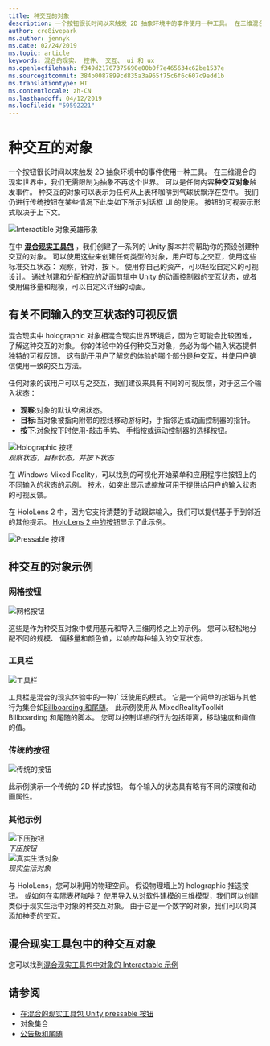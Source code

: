 ```yaml
---
title: 种交互的对象
description: 一个按钮很长时间以来触发 2D 抽象环境中的事件使用一种工具。 在三维混合的现实世界中，我们无需限制为抽象不再这个世界。
author: cre8ivepark
ms.author: jennyk
ms.date: 02/24/2019
ms.topic: article
keywords: 混合的现实、 控件、 交互、 ui 和 ux
ms.openlocfilehash: f349d21707375690e00b0f7e465634c62be1537e
ms.sourcegitcommit: 384b0087899cd835a3a965f75c6f6c607c9edd1b
ms.translationtype: HT
ms.contentlocale: zh-CN
ms.lasthandoff: 04/12/2019
ms.locfileid: "59592221"
---
```

# <a name="interactable-object"></a>种交互的对象

一个按钮很长时间以来触发 2D 抽象环境中的事件使用一种工具。 在三维混合的现实世界中，我们无需限制为抽象不再这个世界。 可以是任何内容**种交互对象**触发事件。 种交互的对象可以表示为任何从上表杯咖啡到气球状飘浮在空中。 我们仍进行传统按钮在某些情况下此类如下所示对话框 UI 的使用。 按钮的可视表示形式取决于上下文。

![Interactible 对象英雄形象](images/640px-interactibleobject-hero-640px.jpg)


在中 **[混合现实工具包](https://github.com/Microsoft/MixedRealityToolkit-Unity)** ，我们创建了一系列的 Unity 脚本并将帮助你的预设创建种交互的对象。 可以使用这些来创建任何类型的对象，用户可与之交互，使用这些标准交互状态： 观察，针对，按下。 使用你自己的资产，可以轻松自定义的可视设计。 通过创建和分配相应的动画剪辑中 Unity 的动画控制器的交互状态，或者使用偏移量和规模，可以自定义详细的动画。 


## <a name="visual-feedback-for-the-different-input-interaction-states"></a>有关不同输入的交互状态的可视反馈

混合现实中 holographic 对象相混合现实世界环境后，因为它可能会比较困难，了解这种交互的对象。 你的体验中的任何种交互对象，务必为每个输入状态提供独特的可视反馈。 这有助于用户了解您的体验的哪个部分是种交互，并使用户确信使用一致的交互方法。

任何对象的该用户可以与之交互，我们建议来具有不同的可视反馈，对于这三个输入状态：
* **观察**:对象的默认空闲状态。
* **目标**:当对象被指向附带的视线移动游标时，手指邻近或动画控制器的指针。
* **按下**:对象按下时使用-敲击手势、 手指按或运动控制器的选择按钮。

![Holographic 按钮](images/640px-interactibleobject-holographicbutton-650px.jpg)<br>
*观察状态，目标状态，并按下状态*

在 Windows Mixed Reality，可以找到的可视化开始菜单和应用程序栏按钮上的不同输入的状态的示例。 技术，如突出显示或缩放可用于提供给用户的输入状态的可视反馈。

在 HoloLens 2 中，因为它支持清楚的手动跟踪输入，我们可以提供基于手到邻近的其他提示。 [HoloLens 2 中的按钮](https://microsoft.github.io/MixedRealityToolkit-Unity/Documentation/README_Button.html)显示了此示例。

![Pressable 按钮](images/640px-interactibleobject-pressablebutton-650px.jpg)<br>




## <a name="interactable-object-samples"></a>种交互的对象示例

### <a name="mesh-button"></a>网格按钮

![网格按钮](images/640px-interactibleobject-meshbutton.jpg)

这些是作为种交互对象中使用基元和导入三维网格之上的示例。 您可以轻松地分配不同的规模、 偏移量和颜色值，以响应每种输入的交互状态。

### <a name="toolbar"></a>工具栏

![工具栏](images/640px-interactibleobject-toolbar.jpg)

工具栏是混合的现实体验中的一种广泛使用的模式。 它是一个简单的按钮与其他行为集合如[Billboarding 和尾随](billboarding-and-tag-along.md)。 此示例使用从 MixedRealityToolkit Billboarding 和尾随的脚本。 您可以控制详细的行为包括距离，移动速度和阈值的值。

### <a name="traditional-button"></a>传统的按钮

![传统的按钮](images/640px-interactibleobject-traditionalbutton.jpg)

此示例演示一个传统的 2D 样式按钮。 每个输入的状态具有略有不同的深度和动画属性。

### <a name="other-examples"></a>其他示例

![下压按钮](images/640px-interactibleobject-pushbutton.jpg)<br>
*下压按钮*
<br>
![真实生活对象](images/640px-interactibleobject-reallifeobject.jpg)<br>
*现实生活对象*

与 HoloLens，您可以利用的物理空间。 假设物理墙上的 holographic 推送按钮。 或如何在实际表杯咖啡？ 使用导入从对软件建模的三维模型，我们可以创建类似于现实生活中对象的种交互对象。 由于它是一个数字的对象，我们可以向其添加神奇的交互。

## <a name="interactable-object-in-mixed-reality-toolkit"></a>混合现实工具包中的种交互对象
您可以找到[混合现实工具包中对象的 Interactable 示例](https://microsoft.github.io/MixedRealityToolkit-Unity/Documentation/README_Interactable.html)


## <a name="see-also"></a>请参阅
* [在混合的现实工具包 Unity pressable 按钮](https://microsoft.github.io/MixedRealityToolkit-Unity/Documentation/README_Button.html)
* [对象集合](object-collection.md)
* [公告板和尾随](billboarding-and-tag-along.md)
